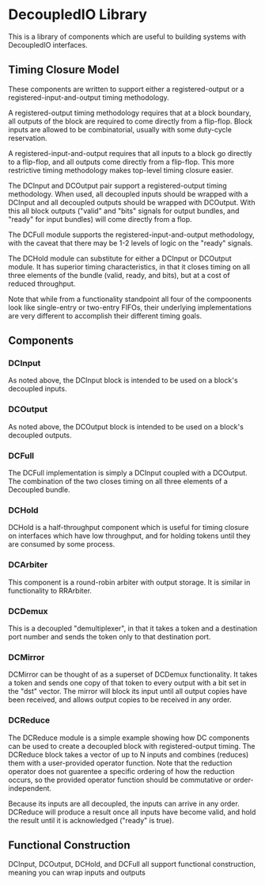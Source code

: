 DecoupledIO Library
===================

This is a library of components which are useful to building systems with DecoupledIO interfaces.

## Timing Closure Model

These components are written to support either a registered-output
or a registered-input-and-output timing methodology.  

A registered-output timing methodology requires that at a block boundary,
all outputs of the block are required to come directly from a flip-flop.
Block inputs are allowed to be combinatorial, usually with some duty-cycle
reservation.

A registered-input-and-output requires that all inputs to a block
go directly to a flip-flop, and all outputs come directly from a flip-flop.
This more restrictive timing methodology makes top-level timing closure
easier.

The DCInput and DCOutput pair support a registered-output timing methodology.
When used, all decoupled inputs should be wrapped with a DCInput and all
decoupled outputs should be wrapped with DCOutput.  With this
all block outputs ("valid" and "bits" signals for output bundles, and "ready" for
input bundles) will come directly from a flop.

The DCFull module supports the registered-input-and-output methodology,
with the caveat that there may be 1-2 levels of logic on the "ready" signals.

The DCHold module can substitute for either a DCInput or DCOutput module.
It has superior timing characteristics, in that it closes timing on all three
elements of the bundle (valid, ready, and bits), but at a cost of reduced
throughput.

Note that while from a functionality standpoint all four of the compoonents 
look like single-entry or two-entry FIFOs, their underlying implementations are
very different to accomplish their different timing goals.

## Components

### DCInput

As noted above, the DCInput block is intended to be used on a block's decoupled
inputs.

### DCOutput

As noted above, the DCOutput block is intended to be used on a block's decoupled
outputs.

### DCFull

The DCFull implementation is simply a DCInput coupled with a DCOutput.
The combination of the two closes timing on all three elements of a Decoupled
bundle.

### DCHold

DCHold is a half-throughput component which is useful for timing closure on
interfaces which have low throughput, and for holding tokens until they are consumed
by some process.

### DCArbiter

This component is a round-robin arbiter with output storage.  It is similar in
functionality to RRArbiter.

### DCDemux

This is a decoupled "demultiplexer", in that it takes a token and a destination
port number and sends the token only to that destination port.

### DCMirror

DCMirror can be thought of as a superset of DCDemux functionality.  It
takes a token and sends one copy of that token to every output with a bit
set in the "dst" vector.  The mirror will block its input until all
output copies have been received, and allows output copies to be received in 
any order.

### DCReduce

The DCReduce module is a simple example showing how DC components can be used 
to create a decoupled block with registered-output timing.  The DCReduce block
takes a vector of up to N inputs and combines (reduces) them with a user-provided
operator function.  Note that the reduction operator does not guarentee a specific
ordering of how the reduction occurs, so the provided operator function should be
commutative or order-independent.

Because its inputs are all decoupled, the inputs can arrive in any order.
DCReduce will produce a result once all inputs have become valid, and
hold the result until it is acknowledged ("ready" is true).

## Functional Construction

DCInput, DCOutput, DCHold, and DCFull all support functional construction,
meaning you can wrap inputs and outputs

